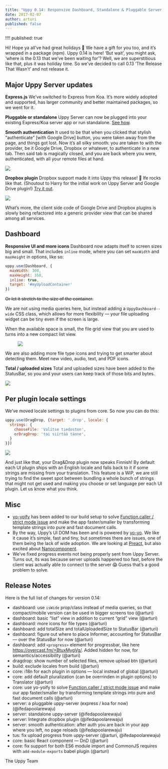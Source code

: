 ```yaml
---
title: "Uppy 0.14: Responsive Dashboard, Standalone & Pluggable Server, Dropbox"
date: 2017-02-07
author: arturi
published: false
---
```


 !!!! published: true

Hi! Hope ya all’ve had great holidays 🎄 We have a gift for you too, and it’s wrapped in a package (npm). Uppy 0.14 is here! ‘But wait’, you might ask, ‘where is the 0.13 that we’ve been waiting for’? Well, we are superstitious like that, plus it was holiday time. So we’ve decided to call 0.13 ‘The Release That Wasn’t’ and not release it.

## Major Uppy Server updates

**Express.js**
We’ve switched to Express from Koa. It’s more widely adopted and supported, has larger community and better maintained packages, so we went for it.

**Pluggable or standalone**
Uppy Server can now be plugged into your existing Express/Koa server app or run standalone. [See how](https://github.com/transloadit/uppy-server#run-as-standalone-server).

**Smooth authentication**
It used to be that when you clicked that stylish “authenticate” [with Google Drive] button, you were taken away from the page, and things got lost. Now it’s all silky smooth: you are taken to with the provider, be it Google Drive, Dropbox or whatever, to authenticate in a new tab. Then said tab is magically closed, and you are back where you were, authenticated, with all your remote files at hand.

<img class="border" src="/images/blog/0.14/smooth-auth.png">

**Dropbox plugin**
Dropbox support made it into Uppy this release! 🎉 Ife rocks like that. (Shoutout to Harry for the initial work on Uppy Server and Google Drive plugin!) [Try it out](https://uppy.io/examples/dashboard/).

<img class="border" src="/images/blog/0.14/uppy-dropbox.png">

What’s more, the client side code of Google Drive and Dropbox plugins is slowly being refactored into a generic provider view that can be shared among all services.

## Dashboard

**Responsive UI and more icons**
Dashboard now adapts itself to screen sizes big and small. That includes `inline` mode, where you can set `maxWidth` and `maxHeight` in options, like so:

```js
uppy.use(Dashboard, {
  maxWidth: 300,
  maxHeight: 350,
  inline: true,
  target: '#myUploadContainer'
})
```

~~Or let it stretch to the size of the container.~~

We are not using media queries here, but instead adding a `UppyDashboard--wide` CSS class, which allows for more flexibility — your file uploading widget can be tiny even if the screen is large.

When the available space is small, the file grid view that you are used to turns into a new compact list view.

<figure class="wide"><img src="/images/blog/0.14/dashboard-grid-list.jpg"></figure>

We are also adding more file type icons and trying to get smarter about detecting them. Meet new video, audio, text, and PDF icons.

**Total / uploaded sizes**
Total and uploaded sizes have been added to the StatusBar, so you and your users can keep track of those bits and bytes.

<img src="/images/blog/0.14/statusbar-uploaded-total-size.png">

<!-- more -->

## Per plugin locale settings

We’ve moved locale settings to plugins from core. So now you can do this:

```js
uppy.use(DragDrop, {target: '.drop', locale: {
  strings: {
    chooseFile: 'Valitse tiedoston',
    orDragDrop: 'tai siirtää tänne',
  }
}})
```

<img src="/images/blog/0.14/dnd-fi.png">

And just like that, your Drag&Drop plugin now speaks Finnish! By default each UI plugin ships with an English locale and falls back to it if some strings are missing from your translation. This feature is a WIP, we are still trying to find the sweet spot between bundling a whole bunch of strings that might not get used and making you choose or set language per each UI plugin. Let us know what you think.

## Misc

- [yo-yoify](https://www.npmjs.com/package/yo-yoify) has been added to our build setup to solve [Function.caller / strict mode issue](https://github.com/shama/bel#note) and make the app faster/smaller by transforming template strings into pure and fast document calls.
- By the way, Uppy’s UI DOM has been and is powered by [yo-yo](https://www.npmjs.com/package/yo-yo). We like it cause it’s simple, fast and tiny, but sometimes there are issues, one of them being the lack of wide adoption. We are looking at [Preact](https://preactjs.com/), but also excited about [Nanocomponent](https://github.com/yoshuawuyts/nanocomponent).
- We’ve fixed progress events not being properly sent from Uppy Server. Turns out, its was because server uploads happened too fast, before the client was actually able to connect to the server :scream: Guess that’s a good problem to solve.

## Release Notes

Here is the full list of changes for version 0.14:

- dashboard: use `isWide` prop/class instead of media queries, so that compact/mobile version can be used in bigger screens too (@arturi)
- dashboard: basic “list” view in addition to current “grid” view (@arturi)
- dashboard: more icons for file types (@arturi)
- dashboard: add totalSize and totalUploadedSize to StatusBar (@arturi)
- dashboard: figure out where to place Informer, accounting for StatusBar — over the StatusBar for now (@arturi)
- dashboard: add `<progress>` element for progressbar, like here https://overcast.fm/+BtuxMygVg/. Added hidden for now, for semantics/accessibility (@arturi)
- dragdrop: show number of selected files, remove upload btn (@arturi)
- build: exclude locales from build (@arturi)
- core: i18n for each plugin in options — local instead of global (@arturi)
- core: add default pluralization (can be overrinden in plugin options) to Translator (@arturi)
- core: use yo-yoify to solve [Function.caller / strict mode issue](https://github.com/shama/bel#note) and make our app faster/smaller by transforming template strings into pure and fast document calls (@arturi)
- server: a pluggable uppy-server (express / koa for now) (@ifedapoolarewaju)
- server: standalone uppy-server (@ifedapoolarewaju)
- server: Integrate dropbox plugin (@ifedapoolarewaju)
- server: smooth authentication: after auth you are back in your app where you left, no page reloads (@ifedapoolarewaju)
- tus: fix upload progress from uppy-server (@arturi, @ifedapoolarewaju)
- core: basic React component — DnD (@arturi)
- core: fix support for both ES6 module import and CommonJS requires with `add-module-exports` babel plugin (@arturi)

The Uppy Team
